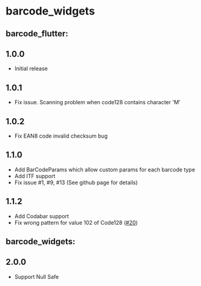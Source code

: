 # barcode_widgets
## barcode_flutter:
## 1.0.0
- Initial release 

## 1.0.1
- Fix issue. Scanning problem when code128 contains character 'M'

## 1.0.2
- Fix EAN8 code invalid checksum bug

## 1.1.0
- Add BarCodeParams which allow custom params for each barcode type
- Add ITF support
- Fix issue #1, #9, #13 (See github page for details)

## 1.1.2
- Add Codabar support
- Fix wrong pattern for value 102 of Code128 ([#20](https://github.com/bigship/barcode.flutter/issues/20))

## barcode_widgets:
## 2.0.0
- Support Null Safe